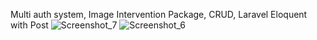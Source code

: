 Multi auth system, Image Intervention Package, CRUD, Laravel Eloquent with Post
![Screenshot_7](https://github.com/nion-roy/crud-sytem-with-laravel-10/assets/111300630/507a63f2-884c-46f2-909c-3a62ec690bf0)
![Screenshot_6](https://github.com/nion-roy/crud-sytem-with-laravel-10/assets/111300630/733bbe89-ed49-4ec7-bfbd-32f92eb5802f)
